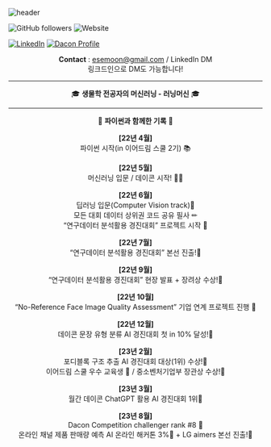 ![header](https://capsule-render.vercel.app/api?type=waving&height=280&color=0:EEFF00,100:a82da8&text=Welcome!&fontColor=FFFFFF&fontAlignY=20&desc=municef1%27s%20github&descAlign=80)


![GitHub followers](https://img.shields.io/github/followers/municef1?style=social) ![Website](https://img.shields.io/website?up_message=online&url=https://dacon.io/myprofile/447202/home)


[![LinkedIn](https://img.shields.io/badge/LinkedIn-0077B5?style=for-the-badge&logo=linkedin&logoColor=white)](https://www.linkedin.com/in/municef/) [![Dacon Profile](https://img.shields.io/badge/Dacon-Profile-blue?style=for-the-badge)](https://dacon.io/myprofile/447202/home)

<div align="center">

**Contact** : esemoon@gmail.com / LinkedIn DM  
링크드인으로 DM도 가능합니다!

---

🎓 **생물학 전공자의 머신러닝 - 러닝머신** 🎓

---

📅 **파이썬과 함께한 기록** 📅  

**[22년 4월]**  
파이썬 시작(in 이어드림 스쿨 2기) 📚️  

**[22년 5월]**  
머신러닝 입문 / 데이콘 시작! 🏃‍♂️  

**[22년 6월]**  
딥러닝 입문(Computer Vision track)🧠  
모든 대회 데이터 상위권 코드 공유 필사 ✏  
“연구데이터 분석활용 경진대회” 프로젝트 시작 💼  

**[22년 7월]**  
“연구데이터 분석활용 경진대회” 본선 진출!🥇  

**[22년 9월]**  
“연구데이터 분석활용 경진대회” 현장 발표 + 장려상 수상!🥇  

**[22년 10월]**  
“No-Reference Face Image Quality Assessment” 기업 연계 프로젝트 진행 💼  

**[22년 12월]**  
데이콘 문장 유형 분류 AI 경진대회 첫 in 10% 달성!🥈  

**[23년 2월]**  
포디블록 구조 추출 AI 경진대회 대상(1위) 수상!🥇  
이어드림 스쿨 우수 교육생 👑 / 중소벤처기업부 장관상 수상!🥇  

**[23년 3월]**  
월간 데이콘 ChatGPT 활용 AI 경진대회 1위🥇  

**[23년 8월]**  
Dacon Competition challenger rank #8 👑  
온라인 채널 제품 판매량 예측 AI 온라인 해커톤 3%🥇 + LG aimers 본선 진출!🥇  

</div>
